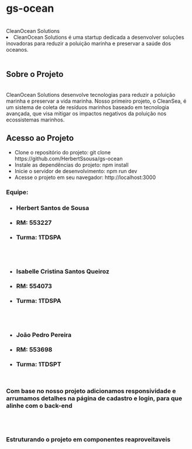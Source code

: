 # gs-ocean
 
<br>
CleanOcean Solutions
<br>

<li>
CleanOcean Solutions é uma startup dedicada a desenvolver soluções inovadoras para reduzir a poluição marinha e preservar a saúde dos oceanos.
</li>

<br>
<h2>Sobre o Projeto
</h2>
<br>
CleanOcean Solutions desenvolve tecnologias para reduzir a poluição marinha e preservar a vida marinha. Nosso primeiro projeto, o CleanSea, é um sistema de coleta de resíduos marinhos baseado em tecnologia avançada, que visa mitigar os impactos negativos da poluição nos ecossistemas marinhos.

<h2>
 Acesso ao Projeto
</h2>
<ul>
  <li>Clone o repositório do projeto: git clone https://github.com/HerbertSsousa/gs-ocean</li>
  <li>Instale as dependências do projeto: npm install</li>
  <li>Inicie o servidor de desenvolvimento: npm run dev</li>
  <li>Acesse o projeto em seu navegador: http://localhost:3000</li>
 
</ul>


<h3>Equipe: <h3/> 

<ul>
<li>Herbert Santos de Sousa</li>
<br>
<li>RM: 553227</li>
<br>
<li>Turma: 1TDSPA</li>

<br> <br>
<li>Isabelle Cristina Santos Queiroz</li>
<br>
<li>RM: 554073</li>
<br>
<li>Turma: 1TDSPA</li>

<br> <br>
<li>João Pedro Pereira</li>
<br>
<li>RM: 553698</li>
<br>
<li>Turma: 1TDSPT</li>

</ul>

<br>
<p>Com base no nosso projeto adicionamos responsividade e arrumamos detalhes na página de cadastro e login, para que alinhe com o back-end <p/>

<br> <br>
<p>Estruturando o projeto em componentes reaproveitaveis</p>
